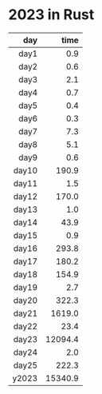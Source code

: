 # 2023 in Rust

|   day |    time |
|------:|--------:|
| day1  |     0.9 |
| day2  |     0.6 |
| day3  |     2.1 |
| day4  |     0.7 |
| day5  |     0.4 |
| day6  |     0.3 |
| day7  |     7.3 |
| day8  |     5.1 |
| day9  |     0.6 |
| day10 |   190.9 |
| day11 |     1.5 |
| day12 |   170.0 |
| day13 |     1.0 |
| day14 |    43.9 |
| day15 |     0.9 |
| day16 |   293.8 |
| day17 |   180.2 |
| day18 |   154.9 |
| day19 |     2.7 |
| day20 |   322.3 |
| day21 |  1619.0 |
| day22 |    23.4 |
| day23 | 12094.4 |
| day24 |     2.0 |
| day25 |   222.3 |
| y2023 | 15340.9 |

